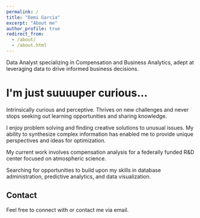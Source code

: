 ```yaml
---
permalink: /
title: "Demi Garcia"
excerpt: "About me"
author_profile: true
redirect_from: 
  - /about/
  - /about.html
---
```


Data Analyst specializing in Compensation and Business Analytics, adept at leveraging data to drive informed business decisions.

I'm just suuuuper curious...
======
Intrinsically curious and perceptive. Thrives on new challenges and never stops seeking out learning opportunities and sharing knowledge.

I enjoy problem solving and finding creative solutions to unusual issues. My ability to synthesize complex information has enabled me to provide unique perspectives and ideas for optimization.

My current work involves compensation analysis for a federally funded R&D center focused on atmospheric science.

Searching for opportunities to build upon my skills in database administration, predictive analytics, and data visualization.

Contact
------
Feel free to connect with or contact me via email.

